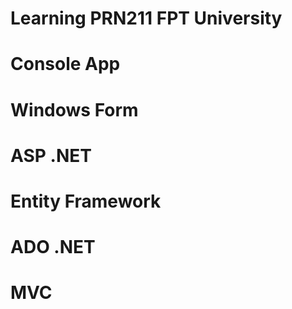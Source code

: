 # Learning PRN211 FPT University
# Console App
# Windows Form
# ASP .NET 
# Entity Framework
# ADO .NET
# MVC
